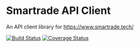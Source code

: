 # Smartrade API Client

An API client library for https://www.smartrade.tech/

[![Build Status](https://travis-ci.org/smartrade/smartrade-api-php.svg?branch=master)](https://travis-ci.org/smartrade/smartrade-api-php)
[![Coverage Status](https://coveralls.io/repos/github/smartrade/smartrade-api-php/badge.svg?branch=master)](https://coveralls.io/github/smartrade/smartrade-api-php?branch=master)